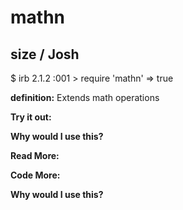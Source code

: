 # mathn

## size  / Josh

$ irb
2.1.2 :001 > require 'mathn'
 => true 

**definition:**
Extends math operations

**Try it out:**


**Why would I use this?**


**Read More:**


**Code More:**


**Why would I use this?**
